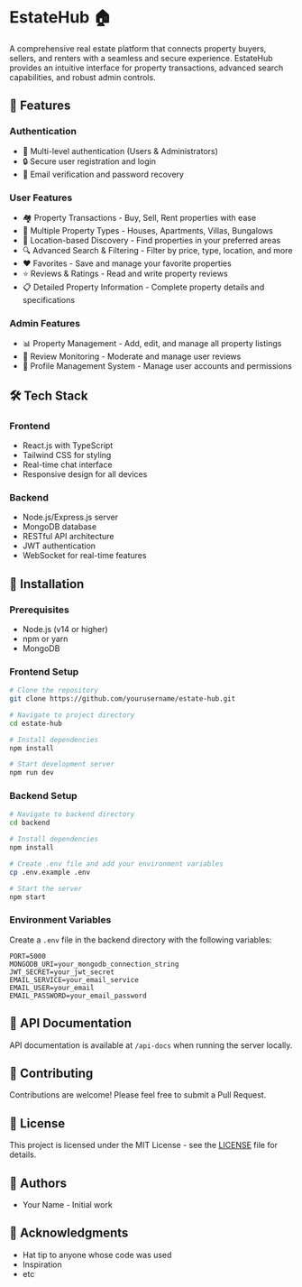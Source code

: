 # EstateHub 🏠

A comprehensive real estate platform that connects property buyers, sellers, and renters with a seamless and secure experience. EstateHub provides an intuitive interface for property transactions, advanced search capabilities, and robust admin controls.

## 🌟 Features

### Authentication
- 🔐 Multi-level authentication (Users & Administrators)
- 🔒 Secure user registration and login
- 📧 Email verification and password recovery

### User Features
- 🏘️ Property Transactions - Buy, Sell, Rent properties with ease
- 🏢 Multiple Property Types - Houses, Apartments, Villas, Bungalows
- 📍 Location-based Discovery - Find properties in your preferred areas
- 🔍 Advanced Search & Filtering - Filter by price, type, location, and more
- ❤️ Favorites - Save and manage your favorite properties
- ⭐ Reviews & Ratings - Read and write property reviews
- 📋 Detailed Property Information - Complete property details and specifications

### Admin Features
- 📊 Property Management - Add, edit, and manage all property listings
- 👀 Review Monitoring - Moderate and manage user reviews
- 👥 Profile Management System - Manage user accounts and permissions

## 🛠️ Tech Stack

### Frontend
- React.js with TypeScript
- Tailwind CSS for styling
- Real-time chat interface
- Responsive design for all devices

### Backend
- Node.js/Express.js server
- MongoDB database
- RESTful API architecture
- JWT authentication
- WebSocket for real-time features

## 🚀 Installation

### Prerequisites
- Node.js (v14 or higher)
- npm or yarn
- MongoDB

### Frontend Setup
```bash
# Clone the repository
git clone https://github.com/yourusername/estate-hub.git

# Navigate to project directory
cd estate-hub

# Install dependencies
npm install

# Start development server
npm run dev
```

### Backend Setup
```bash
# Navigate to backend directory
cd backend

# Install dependencies
npm install

# Create .env file and add your environment variables
cp .env.example .env

# Start the server
npm start
```

### Environment Variables
Create a `.env` file in the backend directory with the following variables:
```env
PORT=5000
MONGODB_URI=your_mongodb_connection_string
JWT_SECRET=your_jwt_secret
EMAIL_SERVICE=your_email_service
EMAIL_USER=your_email
EMAIL_PASSWORD=your_email_password
```

## 📝 API Documentation
API documentation is available at `/api-docs` when running the server locally.

## 🤝 Contributing
Contributions are welcome! Please feel free to submit a Pull Request.

## 📄 License
This project is licensed under the MIT License - see the [LICENSE](LICENSE) file for details.

## 👥 Authors
- Your Name - Initial work

## 🙏 Acknowledgments
- Hat tip to anyone whose code was used
- Inspiration
- etc
